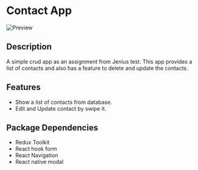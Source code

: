 # Contact App
![Preview](https://github.com/herrisusanto/spotify-uikit-app/blob/main/spotify-uikit-app/Resources/preview.gif)

## Description

A simple crud app as an assignment from Jenius test. This app provides a list of contacts and also has a feature to delete and update the contacts.

## Features
- Show a list of contacts from database.
- Edit and Update contact by swipe it.

## Package Dependencies
-  Redux Toolkit
-  React hook form
-  React Navigation
-  React native modal
